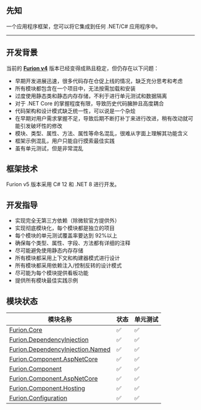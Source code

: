 ## 先知

一个应用程序框架，您可以将它集成到任何 .NET/C# 应用程序中。

---

## 开发背景

当前的 **[Furion v4](https://gitee.com/dotnetchina/Furion/tree/v4/)** 版本已经变得成熟且稳定，但仍存在以下问题：

- 早期开发进展迅速，很多代码存在仓促上线的情况，缺乏充分思考和考虑
- 所有模块都包含在一个项目中，无法按需加载和安装
- 过度使用静态类和静态内存存储，不利于进行单元测试和数据隔离
- 对于 .NET Core 的掌握程度有限，导致历史代码臃肿且高度耦合
- 代码架构和设计模式缺乏统一性，可以说是一个杂烩
- 在早期对用户需求掌握不足，导致后期不断打补丁来进行改进，稍有改动就可能引发破坏性的修改
- 模块、类型、属性、方法、属性等命名混乱，很难从字面上理解其功能含义
- 框架示例混乱，用户只能自行摸索最佳实践
- 虽有单元测试，但是非常混乱

## 框架技术

Furion v5 版本采用 C# 12 和 .NET 8 进行开发。

## 开发指导

- 实现完全无第三方依赖（除微软官方提供外）
- 实现彻底模块化，每个模块都是独立的项目
- 每个模块的单元测试覆盖率要达到 92%以上
- 确保每个类型、属性、字段、方法都有详细的注释
- 尽可能避免使用静态内存存储
- 所有模块都采用上下文和构建器模式进行设计
- 所有模块都采用依赖注入/控制反转的设计模式
- 尽可能为每个模块提供看板功能
- 提供所有模块最佳实践示例

## 模块状态

| 模块名称                                                                                                                        | 状态 | 单元测试 |
| ------------------------------------------------------------------------------------------------------------------------------- | ---- | -------- |
| [Furion.Core](https://gitee.com/dotnetchina/Furion/tree/v5-dev/framework/Furion.Core)                                           | ✅   | ✅       |
| [Furion.DependencyInjection](https://gitee.com/dotnetchina/Furion/tree/v5-dev/framework/Furion.DependencyInjection)             | ✅   | ✅       |
| [Furion.DependencyInjection.Named](https://gitee.com/dotnetchina/Furion/tree/v5-dev/framework/Furion.DependencyInjection.Named) | ✅   | ✅       |
| [Furion.Component.AspNetCore](https://gitee.com/dotnetchina/Furion/tree/v5-dev/framework/Furion.Component.AspNetCore)           | ✅   | ✅       |
| [Furion.Component](https://gitee.com/dotnetchina/Furion/tree/v5-dev/framework/Furion.Component)                                 | ✅   | ✅       |
| [Furion.Component.AspNetCore](https://gitee.com/dotnetchina/Furion/tree/v5-dev/framework/Furion.Component.AspNetCore)           | ✅   | ✅       |
| [Furion.Component.Hosting](https://gitee.com/dotnetchina/Furion/tree/v5-dev/framework/Furion.Component.Hosting)                 | ✅   | ✅       |
| [Furion.Configuration](https://gitee.com/dotnetchina/Furion/tree/v5-dev/framework/Furion.Configuration)                         | ✅   | ✅       |
